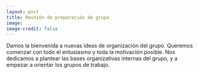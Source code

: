 ```yaml
---
layout: post
title: Reunión de preparación de grupo
image: 
image-credit: false
---
```

Damos la bienvenida a nuevas ideas de organización del grupo. Queremos comenzar con todo el entusiasmo y toda la motivación posible. Nos dedicamos a plantear las bases organizativas internas del grupo, y a empezar a orientar los grupos de trabajo. 